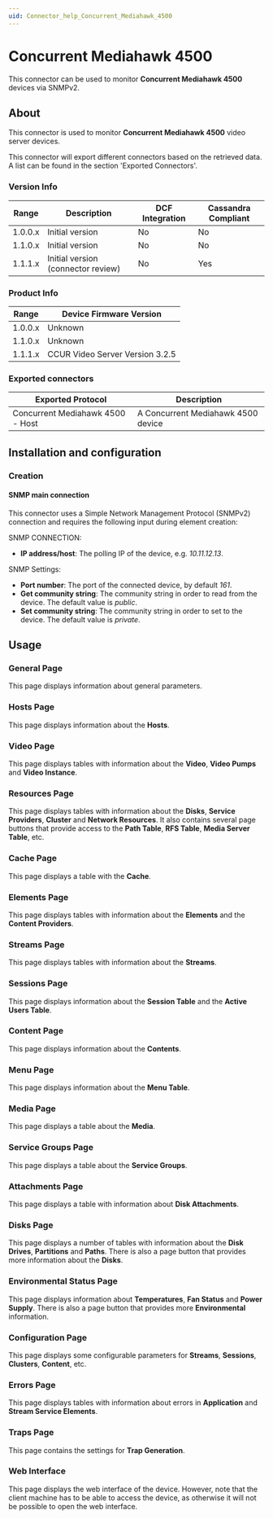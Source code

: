 ```yaml
---
uid: Connector_help_Concurrent_Mediahawk_4500
---
```


# Concurrent Mediahawk 4500

This connector can be used to monitor **Concurrent Mediahawk 4500** devices via SNMPv2.

## About

This connector is used to monitor **Concurrent Mediahawk 4500** video server devices.

This connector will export different connectors based on the retrieved data. A list can be found in the section 'Exported Connectors'.

### Version Info

| **Range** | **Description**                 | **DCF Integration** | **Cassandra Compliant** |
|------------------|---------------------------------|---------------------|-------------------------|
| 1.0.0.x          | Initial version                 | No                  | No                      |
| 1.1.0.x          | Initial version                 | No                  | No                      |
| 1.1.1.x          | Initial version (connector review) | No                  | Yes                     |

### Product Info

| **Range** | **Device Firmware Version**     |
|------------------|---------------------------------|
| 1.0.0.x          | Unknown                         |
| 1.1.0.x          | Unknown                         |
| 1.1.1.x          | CCUR Video Server Version 3.2.5 |

### Exported connectors

| **Exported Protocol**            | **Description**                    |
|----------------------------------|------------------------------------|
| Concurrent Mediahawk 4500 - Host | A Concurrent Mediahawk 4500 device |

## Installation and configuration

### Creation

#### SNMP main connection

This connector uses a Simple Network Management Protocol (SNMPv2) connection and requires the following input during element creation:

SNMP CONNECTION:

- **IP address/host**: The polling IP of the device, e.g. *10.11.12.13*.

SNMP Settings:

- **Port number**: The port of the connected device, by default *161*.
- **Get community string**: The community string in order to read from the device. The default value is *public*.
- **Set community string**: The community string in order to set to the device. The default value is *private*.

## Usage

### General Page

This page displays information about general parameters.

### Hosts Page

This page displays information about the **Hosts**.

### Video Page

This page displays tables with information about the **Video**, **Video Pumps** and **Video Instance**.

### Resources Page

This page displays tables with information about the **Disks**, **Service Providers**, **Cluster** and **Network Resources**. It also contains several page buttons that provide access to the **Path Table**, **RFS Table**, **Media Server Table**, etc.

### Cache Page

This page displays a table with the **Cache**.

### Elements Page

This page displays tables with information about the **Elements** and the **Content Providers**.

### Streams Page

This page displays tables with information about the **Streams**.

### Sessions Page

This page displays information about the **Session Table** and the **Active Users Table**.

### Content Page

This page displays information about the **Contents**.

### Menu Page

This page displays information about the **Menu Table**.

### Media Page

This page displays a table about the **Media**.

### Service Groups Page

This page displays a table about the **Service Groups**.

### Attachments Page

This page displays a table with information about **Disk Attachments**.

### Disks Page

This page displays a number of tables with information about the **Disk Drives**, **Partitions** and **Paths**. There is also a page button that provides more information about the **Disks**.

### Environmental Status Page

This page displays information about **Temperatures**, **Fan Status** and **Power Supply**. There is also a page button that provides more **Environmental** information.

### Configuration Page

This page displays some configurable parameters for **Streams**, **Sessions**, **Clusters**, **Content**, etc.

### Errors Page

This page displays tables with information about errors in **Application** and **Stream Service Elements**.

### Traps Page

This page contains the settings for **Trap Generation**.

### Web Interface

This page displays the web interface of the device. However, note that the client machine has to be able to access the device, as otherwise it will not be possible to open the web interface.
